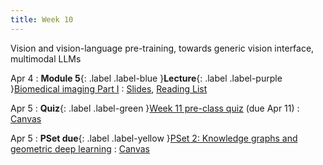 ```yaml
---
title: Week 10
---
```


Vision and vision-language pre-training, towards generic vision interface, multimodal LLMs

Apr 4
: **Module 5**{: .label .label-blue }**Lecture**{: .label .label-purple }[Biomedical imaging Part I](/BMI702/lectures/module5/week10)
  : [Slides](/BMIF203/assets/zitnik-BMI702-L10.pdf), [Reading List](/BMIF203/lectures/module5/week10)

Apr 5
: **Quiz**{: .label .label-green }[Week 11 pre-class quiz](#) (due Apr 11)
  : [Canvas](https://canvas.harvard.edu/courses/134015)

Apr 5
: **PSet due**{: .label .label-yellow }[PSet 2: Knowledge graphs and geometric deep learning](#)
  : [Canvas](https://canvas.harvard.edu/courses/134015)